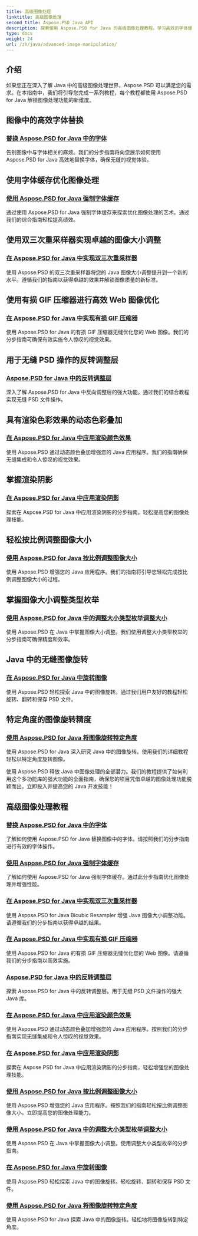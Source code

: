 ```yaml
---
title: 高级图像处理
linktitle: 高级图像处理
second_title: Aspose.PSD Java API
description: 探索使用 Aspose.PSD for Java 的高级图像处理教程。学习高效的字体替换、强制字体缓存、实施双三次重采样器等等。
type: docs
weight: 24
url: /zh/java/advanced-image-manipulation/
---
```


## 介绍

如果您正在深入了解 Java 中的高级图像处理世界，Aspose.PSD 可以满足您的需求。在本指南中，我们将引导您完成一系列教程，每个教程都使用 Aspose.PSD for Java 解锁图像处理功能的新维度。

## 图像中的高效字体替换
### [替换 Aspose.PSD for Java 中的字体](./replace-fonts/)
告别图像中与字体相关的麻烦。我们的分步指南将向您展示如何使用 Aspose.PSD for Java 高效地替换字体，确保无缝的视觉体验。

## 使用字体缓存优化图像处理
### [使用 Aspose.PSD for Java 强制字体缓存](./force-font-cache/)
通过使用 Aspose.PSD for Java 强制字体缓存来探索优化图像处理的艺术。通过我们的综合指南轻松提高绩效。

## 使用双三次重采样器实现卓越的图像大小调整
### [在 Aspose.PSD for Java 中实现双三次重采样器](./implement-bicubic-resampler/)
使用 Aspose.PSD 的双三次重采样器将您的 Java 图像大小调整提升到一个新的水平。遵循我们的指南以获得卓越的效果并解锁图像质量的新标准。

## 使用有损 GIF 压缩器进行高效 Web 图像优化
### [在 Aspose.PSD for Java 中实现有损 GIF 压缩器](./implement-lossy-gif-compressor/)
使用 Aspose.PSD for Java 的有损 GIF 压缩器无缝优化您的 Web 图像。我们的分步指南可确保有效实施令人惊叹的视觉效果。

## 用于无缝 PSD 操作的反转调整层
### [Aspose.PSD for Java 中的反转调整层](./invert-adjustment-layer/)
深入了解 Aspose.PSD for Java 中反向调整层的强大功能。通过我们的综合教程实现无缝 PSD 文件操作。

## 具有渲染色彩效果的动态色彩叠加
### [在 Aspose.PSD for Java 中应用渲染颜色效果](./rendering-color-effect/)
使用 Aspose.PSD 通过动态颜色叠加增强您的 Java 应用程序。我们的指南确保无缝集成和令人惊叹的视觉效果。

## 掌握渲染阴影
### [在 Aspose.PSD for Java 中应用渲染阴影](./rendering-drop-shadow/)
探索在 Aspose.PSD for Java 中应用渲染阴影的分步指南。轻松提高您的图像处理技能。

## 轻松按比例调整图像大小
### [使用 Aspose.PSD for Java 按比例调整图像大小](./resize-image-proportionally/)
使用 Aspose.PSD 增强您的 Java 应用程序。我们的指南将引导您轻松完成按比例调整图像大小的过程。

## 掌握图像大小调整类型枚举
### [使用 Aspose.PSD for Java 中的调整大小类型枚举调整大小](./resizing-with-resize-type-enumeration/)
使用 Aspose.PSD 在 Java 中掌握图像大小调整。我们使用调整大小类型枚举的分步指南可确保精度和效率。

## Java 中的无缝图像旋转
### [在 Aspose.PSD for Java 中旋转图像](./rotate-image/)
使用 Aspose.PSD 轻松探索 Java 中的图像旋转。通过我们用户友好的教程轻松旋转、翻转和保存 PSD 文件。

## 特定角度的图像旋转精度
### [使用 Aspose.PSD for Java 将图像旋转特定角度](./rotate-image-specific-angle/)
使用 Aspose.PSD for Java 深入研究 Java 中的图像旋转。使用我们的详细教程轻松以特定角度旋转图像。

使用 Aspose.PSD 释放 Java 中图像处理的全部潜力。我们的教程提供了如何利用这个多功能库的强大功能的全面指南，确保您的项目凭借卓越的图像处理功能脱颖而出。立即投入并提高您的 Java 开发技能！
## 高级图像处理教程
### [替换 Aspose.PSD for Java 中的字体](./replace-fonts/)
了解如何使用 Aspose.PSD for Java 替换图像中的字体。请按照我们的分步指南进行有效的字体操作。
### [使用 Aspose.PSD for Java 强制字体缓存](./force-font-cache/)
了解如何使用 Aspose.PSD for Java 强制字体缓存。通过此分步指南优化图像处理并增强性能。
### [在 Aspose.PSD for Java 中实现双三次重采样器](./implement-bicubic-resampler/)
使用 Aspose.PSD for Java Bicubic Resampler 增强 Java 图像大小调整功能。请遵循我们的分步指南以获得卓越的结果。
### [在 Aspose.PSD for Java 中实现有损 GIF 压缩器](./implement-lossy-gif-compressor/)
使用 Aspose.PSD for Java 的有损 GIF 压缩器无缝优化您的 Web 图像。请遵循我们的分步指南以高效实施。 
### [Aspose.PSD for Java 中的反转调整层](./invert-adjustment-layer/)
探索 Aspose.PSD for Java 中的反转调整层。用于无缝 PSD 文件操作的强大 Java 库。
### [在 Aspose.PSD for Java 中应用渲染颜色效果](./rendering-color-effect/)
使用 Aspose.PSD 通过动态颜色叠加增强您的 Java 应用程序。按照我们的分步指南实现无缝集成和令人惊叹的视觉效果。
### [在 Aspose.PSD for Java 中应用渲染阴影](./rendering-drop-shadow/)
探索在 Aspose.PSD for Java 中应用渲染阴影的分步指南，轻松增强您的图像处理技能。
### [使用 Aspose.PSD for Java 按比例调整图像大小](./resize-image-proportionally/)
使用 Aspose.PSD 增强您的 Java 应用程序。按照我们的指南轻松按比例调整图像大小。立即提高您的图像处理能力。
### [使用 Aspose.PSD for Java 中的调整大小类型枚举调整大小](./resizing-with-resize-type-enumeration/)
使用 Aspose.PSD 在 Java 中掌握图像大小调整。使用调整大小类型枚举的分步指南。 
### [在 Aspose.PSD for Java 中旋转图像](./rotate-image/)
使用 Aspose.PSD 轻松探索 Java 中的图像旋转。轻松旋转、翻转和保存 PSD 文件。
### [使用 Aspose.PSD for Java 将图像旋转特定角度](./rotate-image-specific-angle/)
使用 Aspose.PSD for Java 探索 Java 中的图像旋转。轻松地将图像旋转到特定角度。